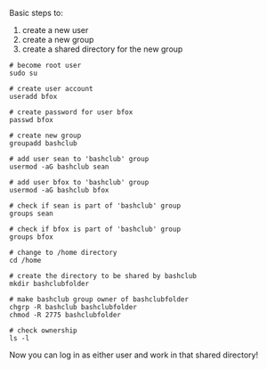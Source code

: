 Basic steps to:

1. create a new user
2. create a new group
3. create a shared directory for the new group

```
# become root user
sudo su      

# create user account
useradd bfox

# create password for user bfox
passwd bfox

# create new group
groupadd bashclub

# add user sean to 'bashclub' group
usermod -aG bashclub sean

# add user bfox to 'bashclub' group
usermod -aG bashclub bfox

# check if sean is part of 'bashclub' group
groups sean

# check if bfox is part of 'bashclub' group
groups bfox

# change to /home directory
cd /home

# create the directory to be shared by bashclub 
mkdir bashclubfolder

# make bashclub group owner of bashclubfolder
chgrp -R bashclub bashclubfolder
chmod -R 2775 bashclubfolder

# check ownership
ls -l 
```

Now you can log in as either user and work in that shared directory!
